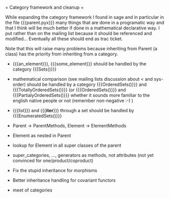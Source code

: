 = Category framework and cleanup =

While expanding the category framework I found in sage and in particular in the file {{{parent.pyx}}} many things that are done in a programatic way and that I think will be much better if done in a mathematical declarative way. I put rather than on the mailing list because it should be referenced and modified... Eventually all these should end as trac ticket. 

Note that this will raise many problems because inheriting from Parent (a class) has the priority from inheriting from a category.  


 * {{{an_element}}}, {{{some_element}}} should be handled by the category {{{Sets()}}}

 * mathematical comparison (see mailing lists discussion about < and sys-order) should be handled by a category {{{OrderedSets()}}} and {{{TotallyOrderedSets()}}} (or {{{OrderedSets()}}} and {{{PartialyOrderedSets()}}} whether it sounds more familiar to the english native people or not (remember non-negative :-) )

 * {{{list}}} and {{{__iter__}}} through a set should be handled by {{{EnumeratedSets()}}}

 * Parent -> ParentMethods, Element -> ElementMethods
 * Element as nested in Parent
 * lookup for Element in all super classes of the parent
 * super_categories, ..., generators as methods, not attributes (not yet convinced for one/product/coproduct)
 * Fix the stupid inheritance for morphisms
 * Better inheritance handling for covariant functors
 * meet of categories
